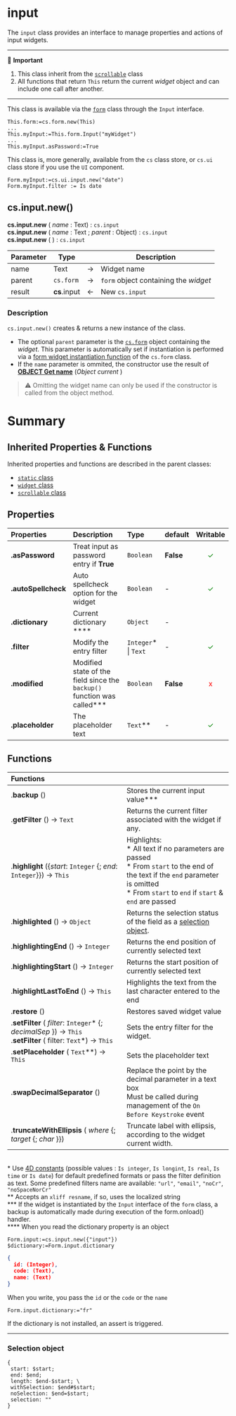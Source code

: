 # input

The `input` class provides an interface to manage properties and actions of input widgets.

<hr>
📌 <b>Important</b>

1. This class inherit from the [`scrollable`](scrollable.md) class
2. All functions that return `This` return the current *widget* object and can include one call after another.  

<hr>

This class is available via the [`form`](form.md#objects) class through the `Input` interface.

```4d
This.form:=cs.form.new(This)
...
This.myInput:=This.form.Input("myWidget")
...
This.myInput.asPassword:=True
```

This class is, more generally, available from the `cs` class store, or `cs.ui` class store if you use the `UI` component.

```4d
Form.myInput:=cs.ui.input.new("date")
Form.myInput.filter := Is date
```

## <a name="Constructor">cs.input.new()</a>

**cs.input.new** ( *name* : Text) : `cs.input`<br>
**cs.input.new** ( *name* : Text ; *parent* : Object) : `cs.input`<br>
**cs.input.new** ( ) : `cs.input`

|Parameter|Type||Description|
|---|---|---|---|
| name | Text | -> | Widget name |
| parent | `cs.form` | -> | `form` object containing the *widget* |
| result | **cs**.input | <- | New `cs.input`

### Description

`cs.input.new()` creates & returns a new instance of the class.
 
* The optional `parent` parameter is the [`cs.form`](form.md) object containing the *widget*. This parameter is automatically set if instantiation is performed via a [form widget instantiation function](form.md#objects) of the `cs.form` class.
* If the `name` parameter is ommited, the constructor use the result of **[OBJECT Get name](https://doc.4d.com/4Dv19/4D/19/OBJECT-Get-name.301-5392401.en.html)** (_Object current_ )

> ⚠️ Omitting the widget name can only be used if the constructor is called from the object method.

# Summary

## <a name="Inherited">Inherited Properties & Functions</a>

Inherited properties and functions are described in the parent classes:

* [`static` class](static.md)
* [`widget` class](widget.md)
* [`scrollable` class](scrollable.md)

## <a name="Properties">Properties</a>

|Properties|Description|Type|default|Writable|
|:----------|:-----------|:-----------|:-----------|:-----------:| 
|**.asPassword** | Treat input as password entry if **True** | `Boolean` | **False** | <font color="green">✓</font>
|**.autoSpellcheck** | Auto spellcheck option for the widget| `Boolean` | - | <font color="green">✓</font>
|**.dictionary** | Current dictionary \*\*\*\*| `Object` | - | 
|**.filter** | Modify the entry filter | `Integer`\* \| `Text` | - | <font color="green">✓</font>
|**.modified** | Modified state of the field since the `backup()` function was called\*\*\*| `Boolean` | **False** |<font color="red">x</font>
|**.placeholder** | The placeholder text | `Text`\*\* | - | <font color="green">✓</font>

## <a name="Functions">Functions</a>

| Functions | |
|:-------- |:------ | 
|.**backup** () | Stores the current input value\*\*\*
|.**getFilter** () → `Text` | Returns the current filter associated with the widget if any.
|.**highlight** ({*start*: `Integer` {; *end*: `Integer`}}) → `This` | Highlights:<br/>* All text if no parameters are passed<br/>* From `start` to the end of the text if the `end` parameter is omitted<br/>* From `start` to `end` if `start` & `end` are passed
|.**highlighted** () → `Object` | Returns the selection status of the field as a [selection object](#selectionObject).
|.**highlightingEnd** () → `Integer` | Returns the end position of currently selected text 
|.**highlightingStart** () → `Integer` | Returns the start position of currently selected text 
|.**highlightLastToEnd** () → `This` | Highlights the text from the last character entered to the end
|.**restore** () | Restores saved widget value
|.**setFilter** ( *filter*: `Integer`\* {; *decimalSep* }) → `This`<br/>.**setFilter** ( filter: `Text`\*) → `This` | Sets the entry filter for the widget.
|.**setPlaceholder** ( `Text`\*\*) → `This` | Sets the placeholder text
|.**swapDecimalSeparator** () | Replace the point by the decimal parameter in a text box<br>Must be called during management of the `On Before Keystroke` event
|.**truncateWithEllipsis** ( *where* {; *target* {; *char* }}) | Truncate label with ellipsis, according to the widget current width.

<br>\* Use [4D constants](https://doc.4d.com/4Dv19/4D/19/Field-and-Variable-Types.302-5393351.en.html) (possible values : `Is integer`, `Is longint`, `Is real`, `Is time` or `Is date`) for default predefined formats or pass the filter definition as text. Some predefined filters name are available: `"url"`, `"email"`, `"noCr"`, `"noSpaceNorCr"`
<br>\** Accepts an `xliff resname`, if so, uses the localized string
<br>\*\*\* If the widget is instantiated by the `Input` interface of the `form` class, a backup is automatically made during execution of the form.onload() handler.
<br>\*\*\*\*  When you read the dictionary property is an object

```4d
Form.input:=cs.input.new({"input"})
$dictionary:=Form.input.dictionary
```
```json
{
  id: (Integer), 
  code: (Text), 
  name: (Text)
}
```
When you write, you pass the `id` or the `code` or the `name`

```4d
Form.input.dictionary:="fr"
```

If the dictionary is not installed, an assert is triggered.

<hr>

### <a name="selectionObject">Selection object</a>

```4d
{ start: $start;  end: $end;  length: $end-$start; \ withSelection: $end#$start;  noSelection: $end=$start; selection: ""
}
```
